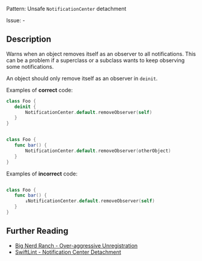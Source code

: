 Pattern: Unsafe `NotificationCenter` detachment

Issue: -

## Description

Warns when an object removes itself as an observer to all notifications. This can be a problem if a superclass or a subclass wants to keep observing some notifications.

An object should only remove itself as an observer in `deinit`.

Examples of **correct** code:
```swift
class Foo { 
   deinit {
       NotificationCenter.default.removeObserver(self)
   }
}


class Foo { 
   func bar() {
       NotificationCenter.default.removeObserver(otherObject)
   }
}

```
Examples of **incorrect** code:
```swift

class Foo { 
   func bar() {
       ↓NotificationCenter.default.removeObserver(self)
   }
}

```

## Further Reading

* [Big Nerd Ranch - Over-aggressive Unregistration](https://www.bignerdranch.com/blog/notifications-part-3-gotchas/#over-aggressive-unregistration)
* [SwiftLint - Notification Center Detachment](https://realm.github.io/SwiftLint/notification_center_detachment.html)